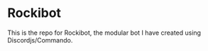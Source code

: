 # Rockibot

This is the repo for Rockibot, the modular bot I have created using Discordjs/Commando. 
